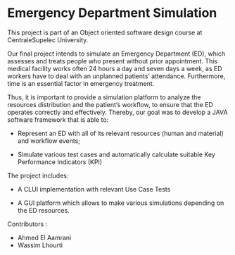 # Emergency Department Simulation

This project is part of an Object oriented software design course at CentraleSupelec University.

Our final project intends to simulate an Emergency Department (ED), which assesses and treats people who present without prior appointment. This medical facility works often 24 hours a day and seven days a week, as ED workers have to deal with an unplanned patients’ attendance. Furthermore, time is an essential factor in emergency treatment. 

Thus, it is important to provide a simulation platform to analyze the resources distribution and the patient’s workflow, to ensure that the ED operates correctly and effectively. Thereby, our goal was to develop a JAVA software framework that is able to:

- Represent an ED with all of its relevant resources (human and material) and workflow events;

- Simulate various test cases and automatically calculate suitable Key Performance Indicators
(KPI)

The project includes:

- A CLUI implementation with relevant Use Case Tests 

- A GUI platform which allows to make various simulations depending on the ED resources.

Contributors :
- Ahmed El Aamrani
- Wassim Lhourti
